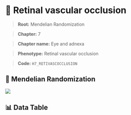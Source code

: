 # 🧪 Retinal vascular occlusion

> **Root:** Mendelian Randomization

> **Chapter:** 7  

> **Chapter name:** Eye and adnexa

> **Phenotype:** Retinal vascular occlusion  

> **Code:** `H7_RETIVASCOCCLUSION`

## 🧬 Mendelian Randomization  

<img src="/MR/Figures/Forward/H7_RETIVASCOCCLUSION.png"/>

## 📊 Data Table

<CsvTableMRF src="/MR/Data/Forward/H7_RETIVASCOCCLUSION.csv"/>
